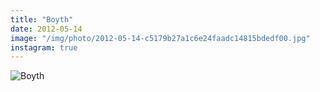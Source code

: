 ```yaml
---
title: "Boyth"
date: 2012-05-14
image: "/img/photo/2012-05-14-c5179b27a1c6e24faadc14815bdedf00.jpg"
instagram: true
---
```


![Boyth](/img/photo/2012-05-14-c5179b27a1c6e24faadc14815bdedf00.jpg)
